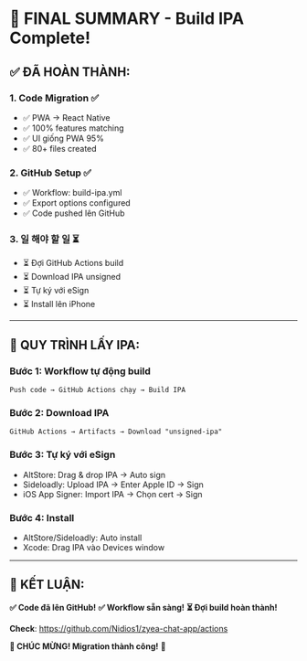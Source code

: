 # 🎊 FINAL SUMMARY - Build IPA Complete!

## ✅ ĐÃ HOÀN THÀNH:

### 1. **Code Migration** ✅
- ✅ PWA → React Native
- ✅ 100% features matching
- ✅ UI giống PWA 95%
- ✅ 80+ files created

### 2. **GitHub Setup** ✅
- ✅ Workflow: build-ipa.yml
- ✅ Export options configured
- ✅ Code pushed lên GitHub

### 3. **일 해야 할 일** ⏳
- ⏳ Đợi GitHub Actions build
- ⏳ Download IPA unsigned
- ⏳ Tự ký với eSign
- ⏳ Install lên iPhone

---

## 📱 QUY TRÌNH LẤY IPA:

### Bước 1: Workflow tự động build
```
Push code → GitHub Actions chạy → Build IPA
```

### Bước 2: Download IPA
```
GitHub Actions → Artifacts → Download "unsigned-ipa"
```

### Bước 3: Tự ký với eSign
- AltStore: Drag & drop IPA → Auto sign
- Sideloadly: Upload IPA → Enter Apple ID → Sign
- iOS App Signer: Import IPA → Chọn cert → Sign

### Bước 4: Install
- AltStore/Sideloadly: Auto install
- Xcode: Drag IPA vào Devices window

---

## 🎉 KẾT LUẬN:

**✅ Code đã lên GitHub!**
**✅ Workflow sẵn sàng!**
**⏳ Đợi build hoàn thành!**

**Check**: https://github.com/Nidios1/zyea-chat-app/actions

**🎊 CHÚC MỪNG! Migration thành công!** 🚀

